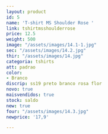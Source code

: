 ```yaml
---
layout: product
id: 5
name: 'T-shirt MS Shoulder Rose '
link: tshirtmsshoulderrose
price: 12.5
weight: 500
image: "/assets/images/14.1-1.jpg"
sec: "/assets/images/14.2.jpg"
thir: "/assets/images/14.jpg"
categoria: tshirts
att: padrao
color:
- Branco
discrip: ss19 preto branco rosa flor
novo: true
maisvendidos: true
stock: saldo
new: true
four: "/assets/images/14.3.jpg"
newprice: '17,9'

---
```

